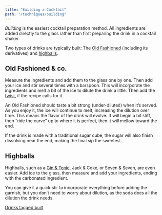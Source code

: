 ```yaml
---
title: "Building a Cocktail"
path: "/techniques/building"
---
```


*Building* is the easiest cocktail preparation method. All ingredients are added directly to the glass rather than first preparing the drink in a cocktail shaker.

Two types of drinks are typically built: The [Old Fashioned](/drinks/old-fashioned) (including its derivatives) and [highballs](/tags/highball).

## Old Fashioned & co.

Measure the ingredients and add them to the glass one by one. Then add your ice and stir several times with a barspoon. This will incorporate the ingredients and melt a bit of the ice to dilute the drink a little. Then add the [twist](/techniques/twist), if the recipe calls for it.

An Old Fashioned should taste a bit strong (under-diluted) when it’s served. As you enjoy it, the ice will continue to melt, increasing the dilution over time. This means the flavor of the drink will evolve. It will begin a bit stiff, then “ride the curve” up to where it is perfect, then it will mellow toward the end.

If the drink is made with a traditional sugar cube, the sugar will also finish dissolving near the end, making the final sip the sweetest.

## Highballs

Highballs, such as a [Gin &amp; Tonic](/drinks/gin-and-tonic/), Jack & Coke, or Seven & Seven, are even easier. Add ice to the glass, then measure and add your ingredients, ending with the carbonated ingredient.

You can give it a quick stir to incorporate everything before adding the garnish, but you don’t need to worry about dilution, as the soda does all the dilution the drink needs.

[Drinks tagged built](/tags/built/)

